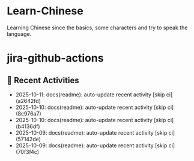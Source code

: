 # Learn-Chinese
Learning Chinese since the basics, some characters and try to speak the language.

# jira-github-actions
## 📌 Recent Activities
<!--START_SECTION:activity-->
- 2025-10-11: docs(readme): auto-update recent activity [skip ci] (a2642fd)
- 2025-10-10: docs(readme): auto-update recent activity [skip ci] (8c976a7)
- 2025-10-10: docs(readme): auto-update recent activity [skip ci] (b4136df)
- 2025-10-09: docs(readme): auto-update recent activity [skip ci] (57142de)
- 2025-10-09: docs(readme): auto-update recent activity [skip ci] (70f3f4c)
<!--END_SECTION:activity-->
